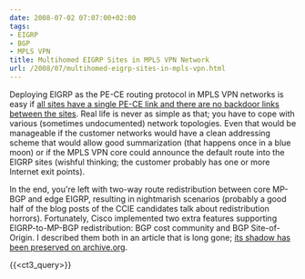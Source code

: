 ```yaml
---
date: 2008-07-02 07:07:00+02:00
tags:
- EIGRP
- BGP
- MPLS VPN
title: Multihomed EIGRP Sites in MPLS VPN Network
url: /2008/07/multihomed-eigrp-sites-in-mpls-vpn.html
---
```

Deploying EIGRP as the PE-CE routing protocol in MPLS VPN networks is easy if [all sites have a single PE-CE link and there are no backdoor links between the sites](/2008/06/simple-eigrp-in-mpls-vpn-networks.html). Real life is never as simple as that; you have to cope with various (sometimes undocumented) network topologies. Even that would be manageable if the customer networks would have a clean addressing scheme that would allow good summarization (that happens once in a blue moon) or if the MPLS VPN core could announce the default route into the EIGRP sites (wishful thinking; the customer probably has one or more Internet exit points).

In the end, you're left with two-way route redistribution between core MP-BGP and edge EIGRP, resulting in nightmarish scenarios (probably a good half of the blog posts of the CCIE candidates talk about redistribution horrors). Fortunately, Cisco implemented two extra features supporting EIGRP-to-MP-BGP redistribution: BGP cost community and BGP Site-of-Origin. I described them both in an article that is long gone; [its shadow has been preserved on archive.org](https://web.archive.org/web/20151121114235/http://wiki.nil.com/Multihomed_MPLS_VPN_sites_running_EIGRP).

{{<ct3_query>}}
